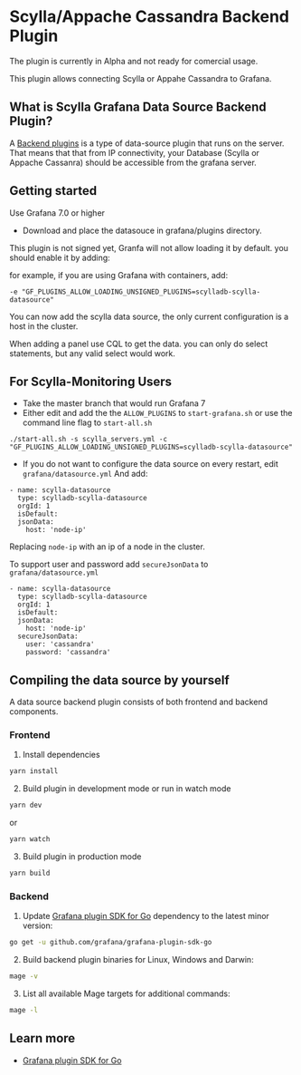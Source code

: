 # Scylla/Appache Cassandra Backend Plugin

The plugin is currently in Alpha and not ready for comercial usage.

This plugin allows connecting Scylla or Appahe Cassandra to Grafana.

## What is Scylla Grafana Data Source Backend Plugin?

A [Backend plugins](https://grafana.com/docs/grafana/latest/developers/plugins/backend/) is a type of data-source plugin that runs on the server.
That means that that from IP connectivity, your Database (Scylla or Appache Cassanra) should be accessible from the grafana server.


## Getting started
Use Grafana 7.0 or higher
* Download and place the datasouce in grafana/plugins directory.

This plugin is not signed yet, Granfa will not allow loading it by default. you should enable it by adding:

for example, if you are using Grafana with containers, add:
```
-e "GF_PLUGINS_ALLOW_LOADING_UNSIGNED_PLUGINS=scylladb-scylla-datasource"
```

You can now add the scylla data source, the only current configuration is a host in the cluster.

When adding a panel use CQL to get the data.
you can only do select statements, but any valid select would work.


## For Scylla-Monitoring Users
* Take the master branch that would run Grafana 7
* Either edit and add the the `ALLOW_PLUGINS` to `start-grafana.sh` or use the command line flag to `start-all.sh`
```
./start-all.sh -s scylla_servers.yml -c "GF_PLUGINS_ALLOW_LOADING_UNSIGNED_PLUGINS=scylladb-scylla-datasource"

```
* If you do not want to configure the data source on every restart, edit `grafana/datasource.yml`
And add:
```
- name: scylla-datasource
  type: scylladb-scylla-datasource
  orgId: 1
  isDefault:
  jsonData:
    host: 'node-ip'
```
Replacing `node-ip` with an ip of a node in the cluster.

To support user and password add `secureJsonData` to `grafana/datasource.yml`
```
- name: scylla-datasource
  type: scylladb-scylla-datasource
  orgId: 1
  isDefault:
  jsonData:
    host: 'node-ip'
  secureJsonData:
    user: 'cassandra'
    password: 'cassandra'
```
## Compiling the data source by yourself
A data source backend plugin consists of both frontend and backend components.

### Frontend

1. Install dependencies
```BASH
yarn install
```

2. Build plugin in development mode or run in watch mode
```BASH
yarn dev
```
or
```BASH
yarn watch
```
3. Build plugin in production mode
```BASH
yarn build
```

### Backend

1. Update [Grafana plugin SDK for Go](https://grafana.com/docs/grafana/latest/developers/plugins/backend/grafana-plugin-sdk-for-go/) dependency to the latest minor version:

```bash
go get -u github.com/grafana/grafana-plugin-sdk-go
```

2. Build backend plugin binaries for Linux, Windows and Darwin:
```BASH
mage -v
```

3. List all available Mage targets for additional commands:
```BASH
mage -l
```

## Learn more

- [Grafana plugin SDK for Go](https://grafana.com/docs/grafana/latest/developers/plugins/backend/grafana-plugin-sdk-for-go/)
